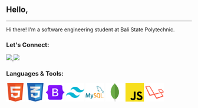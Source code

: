 <!-- <div>
    <h1>Hello, </h1>
    <hr>
    <p>Hi there! I'm a software engineering student at Bali State Polytechnic.</p>
    <div>
        <h5>Lets Connect :</h5>
        <div style="display: flex; gap: 10px; flex-direction: row">
            <div>
                <img src="https://upload.wikimedia.org/wikipedia/commons/thumb/a/a5/Instagram_icon.png/2048px-Instagram_icon.png" width="30px">
            </div>
            <div>
                <img src="https://cdn-icons-png.flaticon.com/512/174/174857.png" width="30px">
            </div>
        </div>
    </div>
    <div>
        <h5>Languages & Tools :</h5>
        <div style="display: flex; gap: 10px; flex-direction: row">
            <div>
                <img src="./img/html-icon.png" width="30px">
            </div>
            <div>
                <img src="./img/css-icon.png" width="30px">
            </div>
            <div>
                <img src="./img/bootstrap-5-logo-icon.png" width="30px">
            </div>
            <div>
                <img src="./img/tailwind-css-icon.png" width="30px">
            </div>
            <div>
                <img src="./img/mysql-icon.png" width="30px">
            </div>
            <div>
                <img src="./img/mongodb-icon.png" width="30px">
            </div>
            <div>
                <img src="./img/javascript-programming-language-icon.png" width="30px">
            </div>
            <div>
                <img src="./img/laravel-icon.png" width="30px">
            </div>
        </div>
    </div>

</div> -->

<!-- ## Hello,

---

Hi there! I'm a software engineering student at Bali State Polytechnic.

### Let's Connect:
[![Instagram](./img/instagram-icon.png)](https://instagram.com)
[![LinkedIn](./img/linkedin-icon.png)](https://linkedin.com)

### Languages & Tools:
![HTML](./img/html-icon.png)
![CSS](./img/css-icon.png)
![Bootstrap](./img/bootstrap-5-logo-icon.png)
![Tailwind CSS](./img/tailwind-css-icon.png)
![MySQL](./img/mysql-icon.png)
![MongoDB](./img/mongodb-icon.png)
![JavaScript](./img/javascript-programming-language-icon.png)
![Laravel](./img/laravel-icon.png)   -->

## Hello,

---

Hi there! I'm a software engineering student at Bali State Polytechnic.

### Let's Connect:

<a href="https://instagram.com/ngkwisnu">
  <img src="https://upload.wikimedia.org/wikipedia/commons/thumb/a/a5/Instagram_icon.png/2048px-Instagram_icon.png" width="40" />
</a>
<a href="https://linkedin.com/in/wisnumahesa">
  <img src="https://cdn-icons-png.flaticon.com/512/174/174857.png" width="40" />
</a>

### Languages & Tools:

<img src="./img/html-icon.png" width="50" /> 
<img src="./img/css-icon.png" width="50" />
<img src="./img/bootstrap-5-logo-icon.png" width="50" />
<img src="./img/tailwind-css-icon.png" width="50" />
<img src="./img/mysql-icon.png" width="50" />
<img src="./img/mongodb-icon.png" width="50" />
<img src="./img/javascript-programming-language-icon.png" width="50" />
<img src="./img/laravel-icon.png" width="50" />
